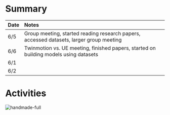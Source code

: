 # Summary

| Date   | Notes
| :----- | :-------------------------------
| 6/5  | Group meeting, started reading research papers, accessed datasets, larger group meeting
| 6/6  | Twinmotion vs. UE meeting, finished papers, started on building models using datasets
| 6/1  | 
| 6/2  | 


# Activities
![handmade-full](handmadefull1.jpg)

